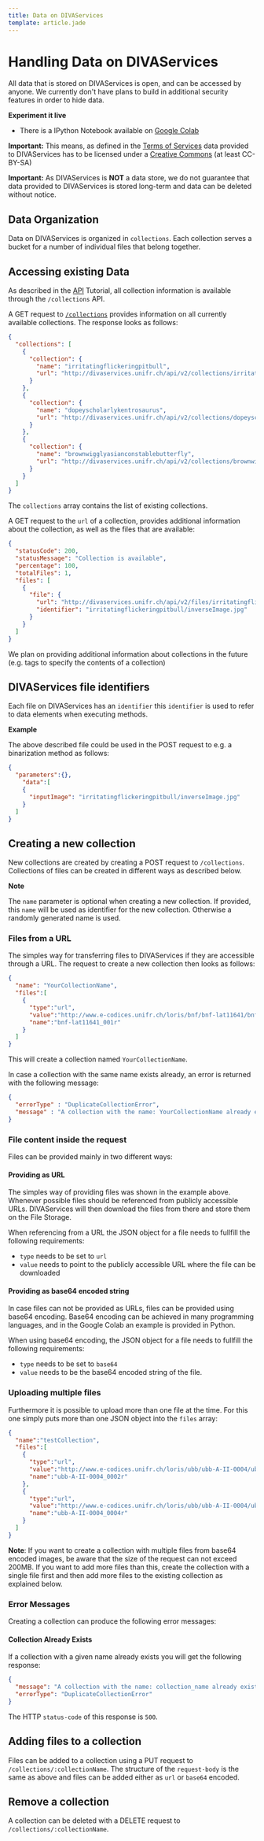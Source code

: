 ```yaml
---
title: Data on DIVAServices
template: article.jade
---
```


# Handling Data on DIVAServices
All data that is stored on DIVAServices is open, and can be accessed by anyone.
We currently don't have plans to build in additional security features in order to hide data.

**Experiment it live**
- There is a IPython Notebook available on [Google Colab]()

**Important:** This means, as defined in the [Terms of Services](https://github.com/lunactic/DIVAServices/blob/master/TOS.md) data provided to DIVAServices has to be licensed under a [Creative Commons](https://creativecommons.org/) (at least CC-BY-SA)

**Important:** As DIVAServices is **NOT** a data store, we do not guarantee that data provided to DIVAServices is stored long-term and data can be deleted without notice.

## Data Organization
Data on DIVAServices is organized in `collections`. Each collection serves a bucket for a number of individual files that belong together.

## Accessing existing Data
As described in the [API](/DIVAServicesweb/articles/api) Tutorial, all collection information is available through the `/collections` API.

A GET request to [`/collections`](http://divaservices.unifr.ch/api/v2/collections) provides information on all currently available collections. The response looks as follows:

``` JSON
{
  "collections": [
    {
      "collection": {
        "name": "irritatingflickeringpitbull",
        "url": "http://divaservices.unifr.ch/api/v2/collections/irritatingflickeringpitbull"
      }
    },
    {
      "collection": {
        "name": "dopeyscholarlykentrosaurus",
        "url": "http://divaservices.unifr.ch/api/v2/collections/dopeyscholarlykentrosaurus"
      }
    },
    {
      "collection": {
        "name": "brownwigglyasianconstablebutterfly",
        "url": "http://divaservices.unifr.ch/api/v2/collections/brownwigglyasianconstablebutterfly"
      }
    }
  ]
}
```
The `collections` array contains the list of existing collections.

A GET request to the `url` of a collection, provides additional information about the collection, as well as the files that are available:

``` JSON
{
  "statusCode": 200,
  "statusMessage": "Collection is available",
  "percentage": 100,
  "totalFiles": 1,
  "files": [
    {
      "file": {
        "url": "http://divaservices.unifr.ch/api/v2/files/irritatingflickeringpitbull/original/inverseImage.jpg",
        "identifier": "irritatingflickeringpitbull/inverseImage.jpg"
      }
    }
  ]
}
```
We plan on providing additional information about collections in the future (e.g. tags to specify the contents of a collection)
## DIVAServices file identifiers
Each file on DIVAServices has an `identifier` this `identifier` is used to refer to data elements when executing methods.

**Example**

The above described file could be used in the POST request to e.g. a binarization method as follows:

``` JSON
{
  "parameters":{},
	"data":[
    {
      "inputImage": "irritatingflickeringpitbull/inverseImage.jpg"
    }
  ]
}
```

## Creating a new collection
New collections are created by creating a POST request to `/collections`.
Collections of files can be created in different ways as described below.

**Note**

The `name` parameter is optional when creating a new collection. If provided, this `name` will be used as identifier for the new collection. Otherwise a randomly generated name is used.

### Files from a URL
The simples way for transferring files to DIVAServices if they are accessible through a URL. The request to create a new collection then looks as follows:

``` JSON
{
  "name": "YourCollectionName",
  "files":[
    {
      "type":"url",
      "value":"http://www.e-codices.unifr.ch/loris/bnf/bnf-lat11641/bnf-lat11641_001r.jp2/full/pct:25/0/default.jpg",
      "name":"bnf-lat11641_001r"
    }
  ]
}
```

This will create a collection named `YourCollectionName`.

In case a collection with the same name exists already, an error is returned with the following message:
``` JSON
{
  "errorType" : "DuplicateCollectionError",
  "message" : "A collection with the name: YourCollectionName already exists."
}
```

### File content inside the request
Files can be provided mainly in two different ways:

#### Providing as URL
The simples way of providing files was shown in the example above. Whenever possible files should be referenced from publicly accessible URLs. DIVAServices will then download the files from there and store them on the File Storage.

When referencing from a URL the JSON object for a file needs to fullfill the following requirements:
 - `type` needs to be set to `url`
 - `value` needs to point to the publicly accessible URL where the file can be downloaded

#### Providing as base64 encoded string
In case files can not be provided as URLs, files can be provided using base64 encoding. Base64 encoding can be achieved in many programming languages, and in the Google Colab an example is provided in Python.

When using base64 encoding, the JSON object for a file needs to fullfill the following requirements:
- `type` needs to be set to `base64`
- `value` needs to be the base64 encoded string of the file.

### Uploading multiple files
Furthermore it is possible to upload more than one file at the time. For this one simply puts more than one JSON object into the `files` array:

```JSON
{
  "name":"testCollection",
  "files":[
    {
      "type":"url",
      "value":"http://www.e-codices.unifr.ch/loris/ubb/ubb-A-II-0004/ubb-A-II-0004_0002r.jp2/full/pct:25/0/default.jpg",
      "name":"ubb-A-II-0004_0002r"
    },
    {
      "type":"url",
      "value":"http://www.e-codices.unifr.ch/loris/ubb/ubb-A-II-0004/ubb-A-II-0004_0004r.jp2/full/pct:25/0/default.jpg",
      "name":"ubb-A-II-0004_0004r"
    }
  ]
}
```

**Note**: If you want to create a collection with multiple files from base64 encoded images, be aware that the size of the request can not exceed 200MB. If you want to add more files than this, create the collection with a single file first and then add more files to the existing collection as explained below.

### Error Messages

Creating a collection can produce the following error messages:

#### Collection Already Exists
If a collection with a given name already exists you will get the following response:
``` json
{
  "message": "A collection with the name: collection_name already exists.",
  "errorType": "DuplicateCollectionError"
}
```
The HTTP `status-code` of this response is `500`.


## Adding files to a collection
Files can be added to a collection using a PUT request to `/collections/:collectionName`.
The structure of the `request-body` is the same as above and files can be added either as `url` or `base64` encoded.


## Remove a collection
A collection can be deleted with a DELETE request to `/collections/:collectionName`.
